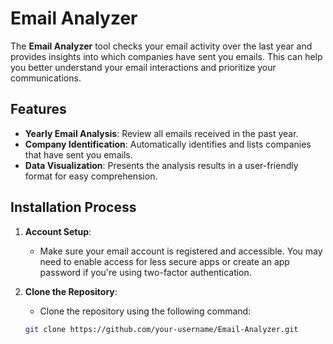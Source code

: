 # Email Analyzer

The **Email Analyzer** tool checks your email activity over the last year and provides insights into which companies have sent you emails. This can help you better understand your email interactions and prioritize your communications.

## Features
- **Yearly Email Analysis**: Review all emails received in the past year.
- **Company Identification**: Automatically identifies and lists companies that have sent you emails.
- **Data Visualization**: Presents the analysis results in a user-friendly format for easy comprehension.

## Installation Process

1. **Account Setup**:
   - Make sure your email account is registered and accessible. You may need to enable access for less secure apps or create an app password if you're using two-factor authentication.

2. **Clone the Repository**:
   - Clone the repository using the following command:
   ```bash
   git clone https://github.com/your-username/Email-Analyzer.git

